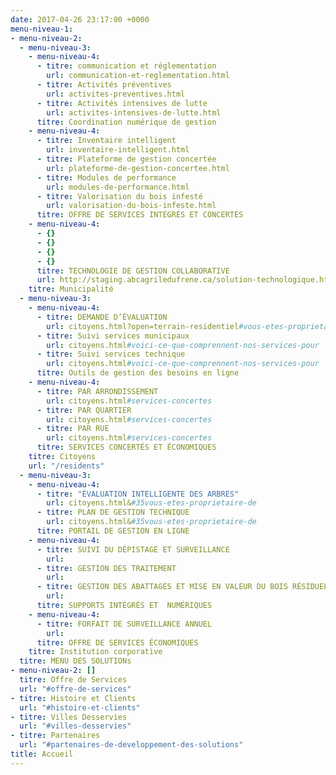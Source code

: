 ```yaml
---
date: 2017-04-26 23:17:00 +0000
menu-niveau-1:
- menu-niveau-2:
  - menu-niveau-3:
    - menu-niveau-4:
      - titre: communication et réglementation
        url: communication-et-reglementation.html
      - titre: Activités préventives
        url: activites-preventives.html
      - titre: Activités intensives de lutte
        url: activites-intensives-de-lutte.html
      titre: Coordination numérique de gestion
    - menu-niveau-4:
      - titre: Inventaire intelligent
        url: inventaire-intelligent.html
      - titre: Plateforme de gestion concertée
        url: plateforme-de-gestion-concertee.html
      - titre: Modules de performance
        url: modules-de-performance.html
      - titre: Valorisation du bois infesté
        url: valorisation-du-bois-infeste.html
      titre: OFFRE DE SERVICES INTÉGRÉS ET CONCERTÉS
    - menu-niveau-4:
      - {}
      - {}
      - {}
      - {}
      titre: TECHNOLOGIE DE GESTION COLLABORATIVE
      url: http://staging.abcagriledufrene.ca/solution-technologique.html
    titre: Municipalité
  - menu-niveau-3:
    - menu-niveau-4:
      - titre: DEMANDE D’ÉVALUATION
        url: citoyens.html?open=terrain-residentiel#vous-etes-proprietaire-de
      - titre: Suivi services municipaux
        url: citoyens.html#voici-ce-que-comprennent-nos-services-pour
      - titre: Suivi services technique
        url: citoyens.html#voici-ce-que-comprennent-nos-services-pour
      titre: Outils de gestion des besoins en ligne
    - menu-niveau-4:
      - titre: PAR ARRONDISSEMENT
        url: citoyens.html#services-concertes
      - titre: PAR QUARTIER
        url: citoyens.html#services-concertes
      - titre: PAR RUE
        url: citoyens.html#services-concertes
      titre: SERVICES CONCERTÉS ET ÉCONOMIQUES
    titre: Citoyens
    url: "/residents"
  - menu-niveau-3:
    - menu-niveau-4:
      - titre: "ÉVALUATION INTELLIGENTE DES ARBRES"
        url: citoyens.html&#35vous-etes-proprietaire-de
      - titre: PLAN DE GESTION TECHNIQUE
        url: citoyens.html&#35vous-etes-proprietaire-de
      titre: PORTAIL DE GESTION EN LIGNE
    - menu-niveau-4:
      - titre: SUIVI DU DÉPISTAGE ET SURVEILLANCE
        url: 
      - titre: GESTION DES TRAITEMENT
        url: 
      - titre: GESTION DES ABATTAGES ET MISE EN VALEUR DU BOIS RÉSIDUEL
        url: 
      titre: SUPPORTS INTÉGRÉS ET  NUMÉRIQUES
    - menu-niveau-4:
      - titre: FORFAIT DE SURVEILLANCE ANNUEL
        url: 
      titre: OFFRE DE SERVICES ÉCONOMIQUES
    titre: Institution corporative
  titre: MENU DES SOLUTIONs
- menu-niveau-2: []
  titre: Offre de Services
  url: "#offre-de-services"
- titre: Histoire et Clients
  url: "#histoire-et-clients"
- titre: Villes Desservies
  url: "#villes-desservies"
- titre: Partenaires
  url: "#partenaires-de-developpement-des-solutions"
title: Accueil
---
```


